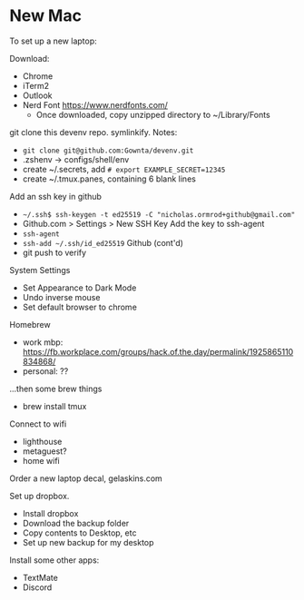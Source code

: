 # New Mac

To set up a new laptop:

Download:
- Chrome
- iTerm2
- Outlook
- Nerd Font https://www.nerdfonts.com/
  - Once downloaded, copy unzipped directory to ~/Library/Fonts

git clone this devenv repo. symlinkify. Notes:
- `git clone git@github.com:Gownta/devenv.git`
- .zshenv -> configs/shell/env
- create ~/.secrets, add `# export EXAMPLE_SECRET=12345`
- create ~/.tmux.panes, containing 6 blank lines

Add an ssh key in github
- `~/.ssh$ ssh-keygen -t ed25519 -C "nicholas.ormrod+github@gmail.com"`
- Github.com > Settings > New SSH Key
Add the key to ssh-agent
- `ssh-agent`
- `ssh-add ~/.ssh/id_ed25519`
Github (cont'd)
- git push to verify

System Settings
- Set Appearance to Dark Mode
- Undo inverse mouse
- Set default browser to chrome

Homebrew
- work mbp: https://fb.workplace.com/groups/hack.of.the.day/permalink/1925865110834868/
- personal: ??

...then some brew things
- brew install tmux

Connect to wifi
- lighthouse
- metaguest?
- home wifi

Order a new laptop decal, gelaskins.com

Set up dropbox.
- Install dropbox
- Download the backup folder
- Copy contents to Desktop, etc
- Set up new backup for my desktop

Install some other apps:
- TextMate
- Discord
